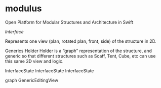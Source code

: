 # modulus
Open Platform for Modular Structures and Architecture in Swift


*Interface*

Represents one view (plan, rotated plan, front, side) of the structure in 2D.

Generics
Holder
Holder is a “graph” representation of the structure, and generic so that different structures such as Scaff, Tent, Cube, etc can use this same 2D view and logic. 

InterfaceState<Tent>
InterfaceState<Scaff>
InterfaceState<Cube>

graph 
GenericEditingView
